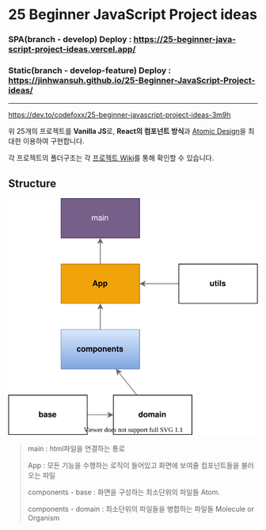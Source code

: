 # 25 Beginner JavaScript Project ideas

### SPA(branch - develop)  Deploy : https://25-beginner-java-script-project-ideas.vercel.app/

### Static(branch - develop-feature) Deploy : https://jinhwansuh.github.io/25-Beginner-JavaScript-Project-ideas/

--- 
https://dev.to/codefoxx/25-beginner-javascript-project-ideas-3m9h

위 25개의 프로젝트를 **Vanilla JS**로, **React의 컴포넌트 방식**과 [Atomic Design](https://kciter.so/posts/effective-atomic-design )을 최대한 이용하여 구현합니다.

각 프로젝트의 폴더구조는 각 [프로젝트 Wiki](https://github.com/jinhwansuh/25-Beginner-JavaScript-Project-ideas/wiki)를 통해 확인할 수 있습니다.


## Structure

![structure](structure.drawio.svg)

> main : html파일을 연결하는 통로
> 
> App : 모든 기능을 수행하는 로직이 들어있고 화면에 보여줄 컴포넌트들을 불러오는 파일
> 
> components - base : 화면을 구성하는 최소단위의 파일들 Atom.
> 
> components - domain : 최소단위의 파일들을 병합하는 파일들 Molecule or Organism
